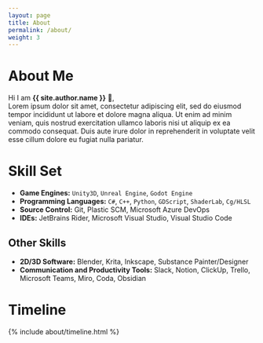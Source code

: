 ```yaml
---
layout: page
title: About
permalink: /about/
weight: 3
---
```


# **About Me**

Hi I am **{{ site.author.name }}** :wave:,<br>
Lorem ipsum dolor sit amet, consectetur adipiscing elit, sed do eiusmod tempor incididunt ut labore et dolore magna aliqua. Ut enim ad minim veniam, quis nostrud exercitation ullamco laboris nisi ut aliquip ex ea commodo consequat. Duis aute irure dolor in reprehenderit in voluptate velit esse cillum dolore eu fugiat nulla pariatur.

# Skill Set
- **Game Engines:** `Unity3D`, `Unreal Engine`, `Godot Engine`
- **Programming Languages:** `C#`, `C++`, `Python`, `GDScript`, `ShaderLab`, `Cg/HLSL`
- **Source Control:** Git, Plastic SCM, Microsoft Azure DevOps
- **IDEs:** JetBrains Rider, Microsoft Visual Studio, Visual Studio Code

## Other Skills
- **2D/3D Software:** Blender, Krita, Inkscape, Substance Painter/Designer
- **Communication and Productivity Tools:** Slack, Notion, ClickUp, Trello, Microsoft Teams, Miro, Coda, Obsidian

# Timeline

<div class="row">
{% include about/timeline.html %}
</div>